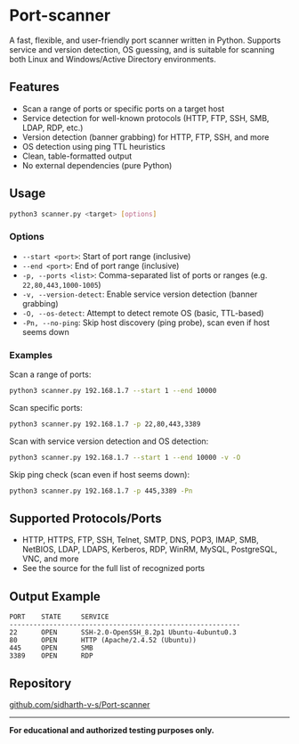 # Port-scanner

A fast, flexible, and user-friendly port scanner written in Python. Supports service and version detection, OS guessing, and is suitable for scanning both Linux and Windows/Active Directory environments.

## Features
- Scan a range of ports or specific ports on a target host
- Service detection for well-known protocols (HTTP, FTP, SSH, SMB, LDAP, RDP, etc.)
- Version detection (banner grabbing) for HTTP, FTP, SSH, and more
- OS detection using ping TTL heuristics
- Clean, table-formatted output
- No external dependencies (pure Python)

## Usage

```bash
python3 scanner.py <target> [options]
```

### Options
- `--start <port>`: Start of port range (inclusive)
- `--end <port>`: End of port range (inclusive)
- `-p, --ports <list>`: Comma-separated list of ports or ranges (e.g. `22,80,443,1000-1005`)
- `-v, --version-detect`: Enable service version detection (banner grabbing)
- `-O, --os-detect`: Attempt to detect remote OS (basic, TTL-based)
- `-Pn, --no-ping`: Skip host discovery (ping probe), scan even if host seems down

### Examples

Scan a range of ports:
```bash
python3 scanner.py 192.168.1.7 --start 1 --end 10000
```

Scan specific ports:
```bash
python3 scanner.py 192.168.1.7 -p 22,80,443,3389
```

Scan with service version detection and OS detection:
```bash
python3 scanner.py 192.168.1.7 --start 1 --end 10000 -v -O
```

Skip ping check (scan even if host seems down):
```bash
python3 scanner.py 192.168.1.7 -p 445,3389 -Pn
```

## Supported Protocols/Ports
- HTTP, HTTPS, FTP, SSH, Telnet, SMTP, DNS, POP3, IMAP, SMB, NetBIOS, LDAP, LDAPS, Kerberos, RDP, WinRM, MySQL, PostgreSQL, VNC, and more
- See the source for the full list of recognized ports

## Output Example
```
PORT    STATE     SERVICE                                 
----------------------------------------------------------
22      OPEN      SSH-2.0-OpenSSH_8.2p1 Ubuntu-4ubuntu0.3 
80      OPEN      HTTP (Apache/2.4.52 (Ubuntu))           
445     OPEN      SMB                                      
3389    OPEN      RDP                                      
```

## Repository
[github.com/sidharth-v-s/Port-scanner](https://github.com/sidharth-v-s/Port-scanner)

---

**For educational and authorized testing purposes only.** 